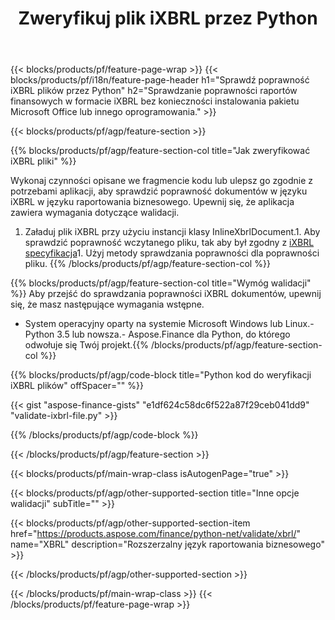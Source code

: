 ﻿---
title: Zweryfikuj plik iXBRL przez Python
description: Przykładowy kod do weryfikacji pliku iXBRL. Użyj API przykładowego kodu, aby sprawdzić poprawność iXBRL plików wsadowych w aplikacjach opartych na Python. 
url: /pl/python-net/validate/ixbrl/
family: finance
platformtag: python
feature: validate
informat: iXBRL
outformat: 
otherformats: 
---
{{< blocks/products/pf/feature-page-wrap >}}
{{< blocks/products/pf/i18n/feature-page-header h1="Sprawdź poprawność iXBRL plików przez Python" h2="Sprawdzanie poprawności raportów finansowych w formacie iXBRL bez konieczności instalowania pakietu Microsoft Office lub innego oprogramowania." >}}

{{< blocks/products/pf/agp/feature-section >}}

{{% blocks/products/pf/agp/feature-section-col title="Jak zweryfikować iXBRL pliki" %}}

Wykonaj czynności opisane we fragmencie kodu lub ulepsz go zgodnie z potrzebami aplikacji, aby sprawdzić poprawność dokumentów w języku iXBRL w języku raportowania biznesowego. Upewnij się, że aplikacja zawiera wymagania dotyczące walidacji.

1. Załaduj plik iXBRL przy użyciu instancji klasy InlineXbrlDocument.1. Aby sprawdzić poprawność wczytanego pliku, tak aby był zgodny z [iXBRL specyfikacja](http://www.xbrl.org/specification/inlinexbrl-part1/rec-2013-11-18/inlinexbrl-part1-rec-2013-11-18.html)1. Użyj metody sprawdzania poprawności dla poprawności pliku.
{{% /blocks/products/pf/agp/feature-section-col %}}

{{% blocks/products/pf/agp/feature-section-col title="Wymóg walidacji" %}}
Aby przejść do sprawdzania poprawności iXBRL dokumentów, upewnij się, że masz następujące wymagania wstępne. 
- System operacyjny oparty na systemie Microsoft Windows lub Linux.- Python 3.5 lub nowsza.- Aspose.Finance dla Python, do którego odwołuje się Twój projekt.{{% /blocks/products/pf/agp/feature-section-col %}}

{{% blocks/products/pf/agp/code-block title="Python kod do weryfikacji iXBRL plików" offSpacer="" %}}

{{< gist "aspose-finance-gists" "e1df624c58dc6f522a87f29ceb041dd9" "validate-ixbrl-file.py" >}}

{{% /blocks/products/pf/agp/code-block %}}

{{< /blocks/products/pf/agp/feature-section >}}

{{< blocks/products/pf/main-wrap-class isAutogenPage="true" >}}

{{< blocks/products/pf/agp/other-supported-section title="Inne opcje walidacji" subTitle="" >}}

{{< blocks/products/pf/agp/other-supported-section-item href="https://products.aspose.com/finance/python-net/validate/xbrl/" name="XBRL" description="Rozszerzalny język raportowania biznesowego" >}}

{{< /blocks/products/pf/agp/other-supported-section >}}

{{< /blocks/products/pf/main-wrap-class >}}
{{< /blocks/products/pf/feature-page-wrap >}}
